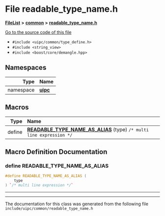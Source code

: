 

# File readable\_type\_name.h



[**FileList**](files.md) **>** [**common**](dir_fe04c8fb910be76d82cd33e795163b9b.md) **>** [**readable\_type\_name.h**](readable__type__name_8h.md)

[Go to the source code of this file](readable__type__name_8h_source.md)



* `#include <uipc/common/type_define.h>`
* `#include <string_view>`
* `#include <boost/core/demangle.hpp>`













## Namespaces

| Type | Name |
| ---: | :--- |
| namespace | [**uipc**](namespaceuipc.md) <br> |



















































## Macros

| Type | Name |
| ---: | :--- |
| define  | [**READABLE\_TYPE\_NAME\_AS\_ALIAS**](readable__type__name_8h.md#define-readable_type_name_as_alias) (type) `/* multi line expression */`<br> |

## Macro Definition Documentation





### define READABLE\_TYPE\_NAME\_AS\_ALIAS 

```C++
#define READABLE_TYPE_NAME_AS_ALIAS (
    type
) `/* multi line expression */`
```




<hr>

------------------------------
The documentation for this class was generated from the following file `include/uipc/common/readable_type_name.h`


